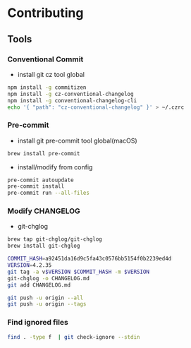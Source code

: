 # Contributing

## Tools

### Conventional Commit

- install git cz tool global

```sh
npm install -g commitizen
npm install -g cz-conventional-changelog
npm install -g conventional-changelog-cli
echo '{ "path": "cz-conventional-changelog" }' > ~/.czrc
```

### Pre-commit

- install git pre-commit tool global(macOS)

```sh
brew install pre-commit
```

- install/modify from config

```sh
pre-commit autoupdate
pre-commit install
pre-commit run --all-files
```

### Modify CHANGELOG

- git-chglog

```sh
brew tap git-chglog/git-chglog
brew install git-chglog
```

```sh
COMMIT_HASH=a92451da16d9c5fa43c0576bb5154f0b2239ed4d
VERSION=4.2.35
git tag -a v$VERSION $COMMIT_HASH -m $VERSION
git-chglog -o CHANGELOG.md
git add CHANGELOG.md
```

```sh
git push -u origin --all
git push -u origin --tags
```

### Find ignored files

```sh
find . -type f  | git check-ignore --stdin
```
